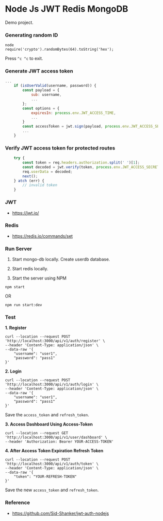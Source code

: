 # Node Js JWT Redis MongoDB

Demo project.

### Generating random ID
```shell
node
require('crypto').randomBytes(64).toString('hex');
```

Press `^c ^c` to exit.

### Generate JWT access token
```javascript
...
    if (isUserValid(username, password)) {
        const payload = {
            sub: username,
            ...
        };
        const options = {
            expiresIn: process.env.JWT_ACCESS_TIME,
            ...
        }
        const accessToken = jwt.sign(payload, process.env.JWT_ACCESS_SECRET, options);
        ...
    }
```

### Verify JWT access token for protected routes
```javascript
    try {
        const token = req.headers.authorization.split(' ')[1];
        const decoded = jwt.verify(token, process.env.JWT_ACCESS_SECRET);
        req.userData = decoded;
        next();
    } atch (err) {
        // invalid token
    }
```

### JWT

- https://jwt.io/

### Redis

- https://redis.io/commands/set

### Run Server

1. Start mongo-db locally. Create userdb database.

2. Start redis locally.

3. Start the server using NPM
```shell
npm start
```
OR
```shell
npm run start:dev
```

### Test

**1. Register**
```curl
curl --location --request POST 'http://localhost:3000/api/v1/auth/register' \
--header 'Content-Type: application/json' \
--data-raw '{
    "username": "user1",
    "password": "pass1"
}'
```

**2. Login**
```curl
curl --location --request POST 'http://localhost:3000/api/v1/auth/login' \
--header 'Content-Type: application/json' \
--data-raw '{
    "username": "user1",
    "password": "pass1"
}'
```

Save the `access_token` and `refresh_token`.

**3. Access Dashboard Using Access-Token**
```curl
curl --location --request GET 'http://localhost:3000/api/v1/user/dashboard' \
--header 'Authorization: Bearer YOUR-ACCESS-TOKEN'
```

**4. After Access Token Expiration Refresh Token**
```curl
curl --location --request POST 'http://localhost:3000/api/v1/auth/token' \
--header 'Content-Type: application/json' \
--data-raw '{
    "token": "YOUR-REFRESH-TOKEN"
}'
```

Save the new `access_token` and `refresh_token`.

### Reference

- https://github.com/Sid-Shanker/jwt-auth-nodejs
